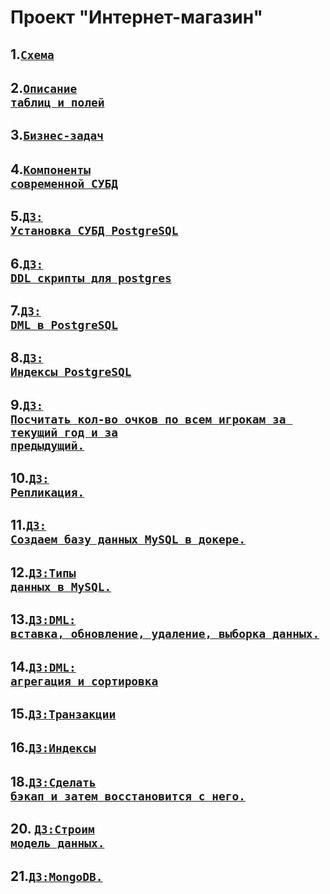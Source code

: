 # Проект "Интернет-магазин"

## 1.<code>[Схема](https://github.com/Denis-Karikh/SUBD/blob/a6f40ff339b6134ceb4359e6c2584d29e6b99e14/lesson-1/%D0%A1%D1%85%D0%B5%D0%BC%D0%B0.PNG)</code>

## 2.<code>[Описание таблиц и полей](https://github.com/Denis-Karikh/SUBD/blob/main/lesson-1/%D1%82%D0%B0%D0%B1%D0%BB%D0%B8%D1%86%D1%8B-%D0%BF%D0%BE%D0%BB%D1%8F.md)</code>

## 3.<code>[Бизнес-задач](https://github.com/Denis-Karikh/SUBD/blob/main/lesson-1/%D0%91%D0%B8%D0%B7%D0%BD%D0%B5%D1%81-%D0%B7%D0%B0%D0%B4%D0%B0%D1%87%D0%B8.md)</code>

## 4.<code>[Компоненты современной СУБД](https://github.com/Denis-Karikh/SUBD/blob/c1c1b4bb1ad7692a8333dd171f59381efd8bb364/lesson-2/%D0%A1%D0%BE%D0%B7%D0%B4%D0%B0%D0%BD%D0%B8%D0%B5%20%D0%91%D0%94.md)</code>

## 5.<code>[ДЗ: Установка СУБД PostgreSQL](https://github.com/Denis-Karikh/SUBD/tree/ca43570482f9089031b6ed924edec1764d743d66/lesson-03)</code>   

## 6.<code>[ДЗ: DDL скрипты для postgres](https://github.com/Denis-Karikh/SUBD/blob/2903ee2cde048f2d5f7a89af21ab12057d89da5c/lesson-4/created.md)</code>   

## 7.<code>[ДЗ: DML в PostgreSQL](https://github.com/Denis-Karikh/SUBD/blob/2c55c6c0a728d3952a6bff7a998d4a8a88cf055e/lesson-5/5.md)</code>   

## 8.<code>[ДЗ: Индексы PostgreSQL](https://github.com/Denis-Karikh/SUBD/tree/9cee2094e071efd2189fd7edd94c733f4a9ec3c0/lesson-6)</code>   

## 9.<code>[ДЗ: Посчитать кол-во очков по всем игрокам за текущий год и за предыдущий.](https://github.com/Denis-Karikh/SUBD/tree/b98c28e08ee3d5e193f9965107f2c4f9f29259ac/Lesson-7)</code>   

## 10.<code>[ДЗ: Репликация.](https://github.com/Denis-Karikh/SUBD/blob/d184309da376e38b00b566ff860b38992e4da3c1/lesson-8/%D0%A0%D0%B5%D0%BF%D0%BB%D0%B8%D0%BA%D0%B0%D1%86%D0%B8%D1%8F.md)</code>  

## 11.<code>[ДЗ: Создаем базу данных MySQL в докере.](https://github.com/Denis-Karikh/SUBD/blob/0ebff65ebab33989f867d538a3b0d4e240490a3d/lesson-9/%D0%A1%D0%BE%D0%B7%D0%B4%D0%B0%D0%B5%D0%BC%20%D0%B1%D0%B0%D0%B7%D1%83%20%D0%B4%D0%B0%D0%BD%D0%BD%D1%8B%D1%85%20MySQL%20%D0%B2%20%D0%B4%D0%BE%D0%BA%D0%B5%D1%80%D0%B5.md)</code>  

## 12.<code>[ДЗ:Типы данных в MySQL.](https://github.com/Denis-Karikh/SUBD/blob/78b803b2cbd0e12b6f4ac15d0ae5ac904330a1ae/lesson-10/%D0%A2%D0%B8%D0%BF%D1%8B%20%D0%B4%D0%B0%D0%BD%D0%BD%D1%8B%D1%85%20%D0%B2%20MySQL.md)</code>  

## 13.<code>[ДЗ:DML: вставка, обновление, удаление, выборка данных.](https://github.com/Denis-Karikh/SUBD/blob/0a4b650765ccc6553f4d6336f201ec160a8c5b04/lesson-11/DML%3A%20%D0%B2%D1%81%D1%82%D0%B0%D0%B2%D0%BA%D0%B0%2C%20%D0%BE%D0%B1%D0%BD%D0%BE%D0%B2%D0%BB%D0%B5%D0%BD%D0%B8%D0%B5%2C%20%D1%83%D0%B4%D0%B0%D0%BB%D0%B5%D0%BD%D0%B8%D0%B5%2C%20%D0%B2%D1%8B%D0%B1%D0%BE%D1%80%D0%BA%D0%B0%20%D0%B4%D0%B0%D0%BD%D0%BD%D1%8B%D1%85.md)</code>  

## 14.<code>[ДЗ:DML: агрегация и сортировка](https://github.com/Denis-Karikh/SUBD/blob/9031438ab15379f2b74416305fa5add9bb22f96c/lesson-12/DML%3A%20%D0%B0%D0%B3%D1%80%D0%B5%D0%B3%D0%B0%D1%86%D0%B8%D1%8F%20%D0%B8%20%D1%81%D0%BE%D1%80%D1%82%D0%B8%D1%80%D0%BE%D0%B2%D0%BA%D0%B0.md)</code>  

## 15.<code>[ДЗ:Транзакции](https://github.com/Denis-Karikh/SUBD/blob/f3e340a40461cb4e7061a0b6a845ae9308c009d7/lesson-13/%D0%A2%D1%80%D0%B0%D0%BD%D0%B7%D0%B0%D0%BA%D1%86%D0%B8%D0%B8.md)</code>  

## 16.<code>[ДЗ:Индексы](https://github.com/Denis-Karikh/SUBD/blob/bf172c0e409b5063b2d2a124de7e6492983bf615/Lessons-14/%D0%B8%D0%BD%D0%B4%D0%B5%D0%BA%D1%81%D1%8B.md)</code>  

## 18.<code>[ДЗ:Сделать бэкап и затем восстановится с него.](https://github.com/Denis-Karikh/SUBD/blob/e0718768cb671db5028f0835a7f57f0c2d58515e/lesson-16/16.md)</code>  

## 20. <code>[ДЗ:Строим модель данных.](https://github.com/Denis-Karikh/SUBD/blob/1adfa8b0ba848abe86c26417db010a07a6b989a4/Lesson-19/inno.md)</code>  

## 21.<code>[ДЗ:MongoDB.](https://github.com/Denis-Karikh/SUBD/blob/e89537621cfdceca6d437cce047a2e01a82c271f/lesson-19/mongo.md)</code>  





















